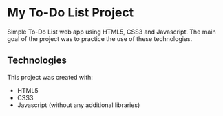 # My To-Do List Project
Simple To-Do List web app using HTML5, CSS3 and Javascript. 
The main goal of the project was to practice the use of these technologies. 

## Technologies
This project was created with:
* HTML5
* CSS3
* Javascript (without any additional libraries)